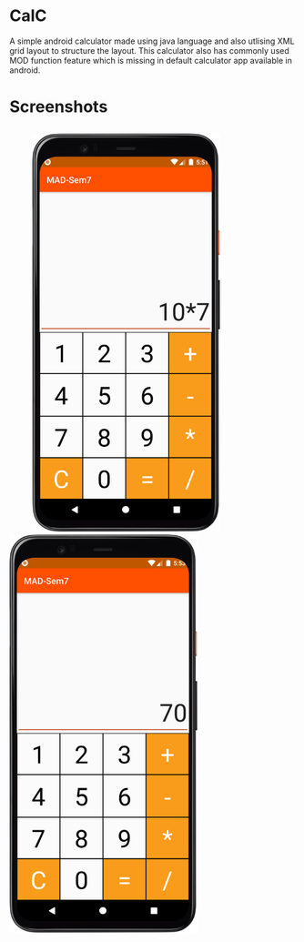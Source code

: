 # CalC
 A simple android calculator made using java language and also utlising XML grid layout to structure the layout. This calculator also has commonly used MOD function feature which is missing in default calculator app available in android.

# Screenshots
&nbsp; &nbsp; &nbsp; &nbsp; <img src="screenshots/ss1.png" height="700"> &nbsp; &nbsp; &nbsp; &nbsp; &nbsp; &nbsp; <img src="screenshots/ss2.png" height="700">
---

